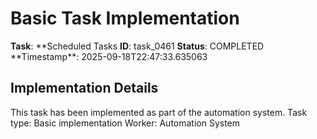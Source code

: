# Basic Task Implementation

**Task**: **Scheduled Tasks
**ID**: task_0461
**Status**: COMPLETED
**Timestamp\*\*: 2025-09-18T22:47:33.635063

## Implementation Details

This task has been implemented as part of the automation system.
Task type: Basic implementation
Worker: Automation System
